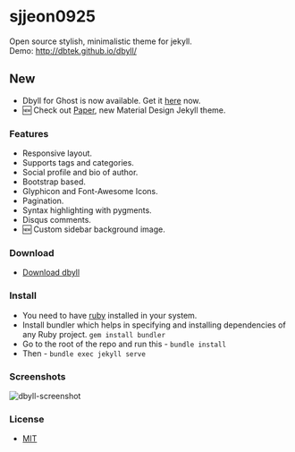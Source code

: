 sjjeon0925
=====

Open source stylish, minimalistic theme for jekyll.  
Demo: http://dbtek.github.io/dbyll/

## New
- Dbyll for Ghost is now available. Get it [here](https://github.com/dbtek/dbyll-ghost) now.
- :new: Check out [Paper](https://github.com/dbtek/paper), new Material Design Jekyll theme.

### Features
- Responsive layout.
- Supports tags and categories.
- Social profile and bio of author.
- Bootstrap based.
- Glyphicon and Font-Awesome Icons.
- Pagination.
- Syntax highlighting with pygments.
- Disqus comments.
- :new: Custom sidebar background image.


### Download
* [Download dbyll](https://github.com/dbtek/dbyll/archive/master.zip)

### Install
- You need to have [ruby](https://www.ruby-lang.org/en/documentation/installation/) installed in your system.
- Install bundler which helps in specifying and installing dependencies of any Ruby project. ```gem install bundler```
- Go to the root of the repo and run this - ```bundle install```
- Then - ```bundle exec jekyll serve```

### Screenshots
![dbyll-screenshot](assets/media/dbyll-ss.png)

### License
- [MIT](http://opensource.org/licenses/MIT)


